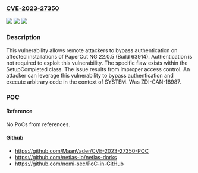 ### [CVE-2023-27350](https://cve.mitre.org/cgi-bin/cvename.cgi?name=CVE-2023-27350)
![](https://img.shields.io/static/v1?label=Product&message=NG&color=blue)
![](https://img.shields.io/static/v1?label=Version&message=n%2Fa&color=blue)
![](https://img.shields.io/static/v1?label=Vulnerability&message=CWE-284%3A%20Improper%20Access%20Control&color=brighgreen)

### Description

This vulnerability allows remote attackers to bypass authentication on affected installations of PaperCut NG 22.0.5 (Build 63914). Authentication is not required to exploit this vulnerability. The specific flaw exists within the SetupCompleted class. The issue results from improper access control. An attacker can leverage this vulnerability to bypass authentication and execute arbitrary code in the context of SYSTEM. Was ZDI-CAN-18987.

### POC

#### Reference
No PoCs from references.

#### Github
- https://github.com/MaanVader/CVE-2023-27350-POC
- https://github.com/netlas-io/netlas-dorks
- https://github.com/nomi-sec/PoC-in-GitHub


